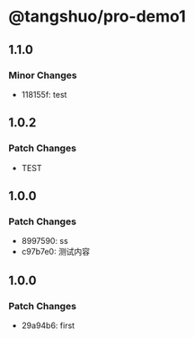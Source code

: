 # @tangshuo/pro-demo1

## 1.1.0

### Minor Changes

- 118155f: test

## 1.0.2

### Patch Changes

- TEST

## 1.0.0

### Patch Changes

- 8997590: ss
- c97b7e0: 测试内容

## 1.0.0

### Patch Changes

- 29a94b6: first
